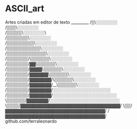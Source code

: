 # ASCII_art
Artes criadas em editor de texto
                       _________
                      /▒\░░░░░░░\
                     /▒▒▒\░░░░░░░\
                    /▒▒▒▒▒\░░░░░░░\          
                   /▒▒▒▒▒▒▒\░░░░░░░\
                  /▒▒▒▒▒▒▒▒▒\░░░░░░░\
                 /▒▒▒▒▒▒▒▒▒▒▒\░░░░░░░\
                /▒▒▒▒▒▒▒▒▒▒▒▒▒\░░░░░░░\
               /▒▒▒▒▒▒▒/\▒▒▒▒▒▒\░░░░░░░\
              /▒▒▒▒▒▒▒/▓▓\▒▒▒▒▒▒\░░░░░░░\
             /▒▒▒▒▒▒▒/▓▓▓▓\▒▒▒▒▒▒\░░░░░░░\
            /▒▒▒▒▒▒▒/▓▓▓▓▓▓\▒▒▒▒▒▒\░░░░░░░\
           /▒▒▒▒▒▒▒/▓▓▓▓▓▓▓/\▒▒▒▒▒▒\░░░░░░░\
          /▒▒▒▒▒▒▒/▓▓▓▓▓▓▓/__\▒▒▒▒▒▒\░░░░░░░\
         /▒▒▒▒▒▒▒/▓▓▓▓▓▓▓/░░░░░░░░░░░░░░░░░░░\
        /▒▒▒▒▒▒▒/▓▓▓▓▓▓▓/░░░░░░░░░░░░░░░░░░░░░\
        \▒▒▒▒▒▒/▓▓▓▓▓▓▓/░░░░░░░░░░░░░░░░░░░░░░░\
         \▒▒▒▒/▓▓▓▓▓▓▓▓▓▓▓▓▓▓▓▓▓▓▓▓▓▓▓▓▓▓▓▓▓▓▓▓/
          \▒▒/▓▓▓▓▓▓▓▓▓▓▓▓▓▓▓▓▓▓▓▓▓▓▓▓▓▓▓▓▓▓▓▓/
           \/▓▓▓▓▓▓▓▓▓▓▓▓▓▓▓▓▓▓▓▓▓▓▓▓▓▓▓▓▓▓▓▓/   github.com/terraleonardo
